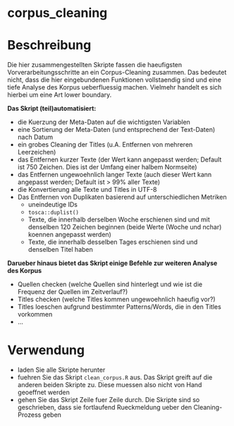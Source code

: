 # corpus_cleaning

# Beschreibung
Die hier zusammengestellten Skripte fassen die haeufigsten Vorverarbeitungsschritte an ein Corpus-Cleaning zusammen. Das bedeutet nicht, dass die hier eingebundenen Funktionen vollstaendig sind und eine tiefe Analyse des Korpus ueberfluessig machen. Vielmehr handelt es sich hierbei um eine Art lower boundary.

**Das Skript (teil)automatisiert:**
- die Kuerzung der Meta-Daten auf die wichtigsten Variablen
- eine Sortierung der Meta-Daten (und entsprechend der Text-Daten) nach Datum
- ein grobes Cleaning der Titles (u.A. Entfernen von mehreren Leerzeichen)
- das Entfernen kurzer Texte (der Wert kann angepasst werden; Default ist 750 Zeichen. Dies ist der Umfang einer halbem Normseite)
- das Entfernen ungewoehnlich langer Texte (auch dieser Wert kann angepasst werden; Default ist > 99% aller Texte)
- die Konvertierung alle Texte und Titles in UTF-8
- Das Entfernen von Duplikaten basierend auf unterschiedlichen Metriken
  - uneindeutige IDs
  - `tosca::duplist()`
  - Texte, die innerhalb derselben Woche erschienen sind und mit denselben 120 Zeichen beginnen (beide Werte (Woche und nchar) koennen angepasst werden)
  - Texte, die innerhalb desselben Tages erschienen sind und denselben Titel haben
 
**Darueber hinaus bietet das Skript einige Befehle zur weiteren Analyse des Korpus**
- Quellen checken (welche Quellen sind hinterlegt und wie ist die Frequenz der Quellen im Zeitverlauf?)
- Titles checken (welche Titles kommen ungewoehnlich haeufig vor?)
- Titles loeschen aufgrund bestimmter Patterns/Words, die in den Titles vorkommen
- ...

# Verwendung
- laden Sie alle Skripte herunter
- fuehren Sie das Skript `clean_corpus.R` aus. Das Skript greift auf die anderen beiden Skripte zu. Diese muessen also nicht von Hand geoeffnet werden
- gehen Sie das Skript Zeile fuer Zeile durch. Die Skripte sind so geschrieben, dass sie fortlaufend Rueckmeldung ueber den Cleaning-Prozess geben
